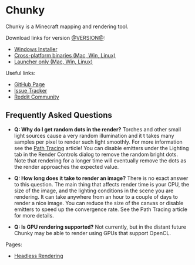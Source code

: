Chunky
======

Chunky is a Minecraft mapping and rendering tool.

Download links for version [@VERSION@](release/@VERSION@/release_notes.html):

* [Windows Installer](@EXE_DL_LINK@)
* [Cross-platform binaries (Mac, Win, Linux)](@ZIP_DL_LINK@)
* [Launcher only (Mac, Win, Linux)](http://chunkyupdate.llbit.se/ChunkyLauncher.jar)

Useful links:

* [GitHub Page](https://github.com/llbit/chunky)
* [Issue Tracker](https://github.com/llbit/chunky/issues)
* [Reddit Community](http://www.reddit.com/r/chunky)

Frequently Asked Questions
--------------------------

* **Q: Why do I get random dots in the render?**
  Torches and other small light sources cause a very random illumination and it
  t takes many samples per pixel to render such light smoothly. For more
  information see the [Path Tracing](pathtracing.html) article! You can disable
  emitters under the Lighting tab in the Render Controls dialog to remove the
  random bright dots. Note that rendering for a longer time will eventually
  remove the dots as the render approaches the expected value.

* **Q: How long does it take to render an image?**
  There is no exact answer to this question. The main thing that affects render
  time is your CPU, the size of the image, and the lighting conditions in the
  scene you are rendering. It can take anywhere from an hour to a couple of
  days to render a nice image. You can reduce the size of the canvas or disable
  emitters to speed up the convergence rate. See the Path Tracing article for
  more details.

* **Q: Is GPU rendering supported?**
  Not currently, but in the distant future Chunky may be able to render using
  GPUs that support OpenCL.

Pages:

* [Headless Rendering](headless.html)


